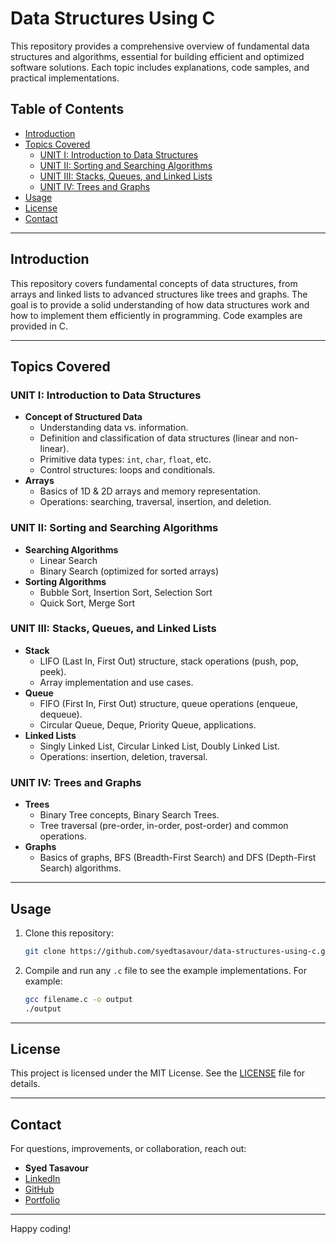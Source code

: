# Data Structures Using C

This repository provides a comprehensive overview of fundamental data structures and algorithms, essential for building efficient and optimized software solutions. Each topic includes explanations, code samples, and practical implementations.

## Table of Contents
- [Introduction](#introduction)
- [Topics Covered](#topics-covered)
  - [UNIT I: Introduction to Data Structures](#unit-i-introduction-to-data-structures)
  - [UNIT II: Sorting and Searching Algorithms](#unit-ii-sorting-and-searching-algorithms)
  - [UNIT III: Stacks, Queues, and Linked Lists](#unit-iii-stacks-queues-and-linked-lists)
  - [UNIT IV: Trees and Graphs](#unit-iv-trees-and-graphs)
- [Usage](#usage)
- [License](#license)
- [Contact](#contact)

---

## Introduction

This repository covers fundamental concepts of data structures, from arrays and linked lists to advanced structures like trees and graphs. The goal is to provide a solid understanding of how data structures work and how to implement them efficiently in programming. Code examples are provided in C.

---

## Topics Covered

### UNIT I: Introduction to Data Structures
- **Concept of Structured Data**
  - Understanding data vs. information.
  - Definition and classification of data structures (linear and non-linear).
  - Primitive data types: `int`, `char`, `float`, etc.
  - Control structures: loops and conditionals.
- **Arrays**
  - Basics of 1D & 2D arrays and memory representation.
  - Operations: searching, traversal, insertion, and deletion.

### UNIT II: Sorting and Searching Algorithms
- **Searching Algorithms**
  - Linear Search
  - Binary Search (optimized for sorted arrays)
- **Sorting Algorithms**
  - Bubble Sort, Insertion Sort, Selection Sort
  - Quick Sort, Merge Sort

### UNIT III: Stacks, Queues, and Linked Lists
- **Stack**
  - LIFO (Last In, First Out) structure, stack operations (push, pop, peek).
  - Array implementation and use cases.
- **Queue**
  - FIFO (First In, First Out) structure, queue operations (enqueue, dequeue).
  - Circular Queue, Deque, Priority Queue, applications.
- **Linked Lists**
  - Singly Linked List, Circular Linked List, Doubly Linked List.
  - Operations: insertion, deletion, traversal.

### UNIT IV: Trees and Graphs
- **Trees**
  - Binary Tree concepts, Binary Search Trees.
  - Tree traversal (pre-order, in-order, post-order) and common operations.
- **Graphs**
  - Basics of graphs, BFS (Breadth-First Search) and DFS (Depth-First Search) algorithms.

---

## Usage

1. Clone this repository:
   ```bash
   git clone https://github.com/syedtasavour/data-structures-using-c.git
   ```
2. Compile and run any `.c` file to see the example implementations. For example:
   ```bash
   gcc filename.c -o output
   ./output
   ```

---

## License

This project is licensed under the MIT License. See the [LICENSE](LICENSE) file for details.

---

## Contact

For questions, improvements, or collaboration, reach out:

- **Syed Tasavour**
- [LinkedIn](https://linkedin.com/in/syedtasavour)
- [GitHub](https://github.com/syedtasavour)
- [Portfolio](https://syedtasavour.me)

---

Happy coding!
